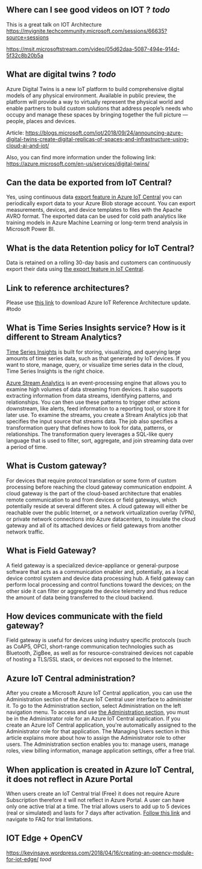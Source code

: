 ## Where can I see good videos on IOT ? *todo*

This is a great talk on IOT Architecture
https://myignite.techcommunity.microsoft.com/sessions/66635?source=sessions 

https://msit.microsoftstream.com/video/05d62daa-5087-494e-914d-5f32c8b20b5a 


## What are digital twins ? *todo*
Azure Digital Twins is a new IoT platform to build comprehensive digital models of any physical environment. Available in public preview, the platform will provide a way to virtually represent the physical world and enable partners to build custom solutions that address people’s needs who occupy and manage these spaces by bringing together the full picture — people, places and devices. 

Article: https://blogs.microsoft.com/iot/2018/09/24/announcing-azure-digital-twins-create-digital-replicas-of-spaces-and-infrastructure-using-cloud-ai-and-iot/ 

Also, you can find more information under the following link:  https://azure.microsoft.com/en-us/services/digital-twins/ 

## Can the data be exported from IoT Central?
Yes, using continuous data [export feature in Azure IoT Central](https://docs.microsoft.com/en-au/azure/iot-central/howto-export-data) you can periodically export data to your Azure Blob storage account. You can export measurements, devices, and device templates to files with the Apache AVRO format. The exported data can be used for cold path analytics like training models in Azure Machine Learning or long-term trend analysis in Microsoft Power BI.

## What is the data Retention policy for IoT Central?
Data is retained on a rolling 30-day basis and customers can continuously export their data using [the export feature in IoT Central](https://docs.microsoft.com/en-au/azure/iot-central/howto-export-data).

## Link to reference architectures? 
Please use [this link](https://azure.microsoft.com/en-au/blog/azure-iot-reference-architecture-update/
) to download Azure IoT Reference Architecture update. #todo 

## What is Time Series Insights service? How is it different to Stream Analytics?
[Time Series Insights](https://docs.microsoft.com/en-us/azure/time-series-insights/time-series-insights-overview) is built for storing, visualizing, and querying large amounts of time series data, such as that generated by IoT devices. If you want to store, manage, query, or visualize time series data in the cloud, Time Series Insights is the right choice.

[Azure Stream Analytics](https://docs.microsoft.com/en-au/azure/stream-analytics/stream-analytics-introduction) is an event-processing engine that allows you to examine high volumes of data streaming from devices. It also supports extracting information from data streams, identifying patterns, and relationships. You can then use these patterns to trigger other actions downstream, like alerts, feed information to a reporting tool, or store it for later use. To examine the streams, you create a Stream Analytics job that specifies the input source that streams data. The job also specifies a transformation query that defines how to look for data, patterns, or relationships. The transformation query leverages a SQL-like query language that is used to filter, sort, aggregate, and join streaming data over a period of time.

## What is Custom gateway?
For devices that require protocol translation or some form of custom processing before reaching the cloud gateway communication endpoint. A cloud gateway is the part of the cloud-based architecture that enables remote communication to and from devices or field gateways, which potentially reside at several different sites. A cloud gateway will either be reachable over the public Internet, or a network virtualization overlay (VPN), or private network connections into Azure datacenters, to insulate the cloud gateway and all of its attached devices or field gateways from another network traffic.

## What is Field Gateway?
A field gateway is a specialized device-appliance or general-purpose software that acts as a communication enabler and, potentially, as a local device control system and device data processing hub. A field gateway can perform local processing and control functions toward the devices; on the other side it can filter or aggregate the device telemetry and thus reduce the amount of data being transferred to the cloud backend.

## How devices communicate with the field gateway?
Field gateway is useful for devices using industry specific protocols (such as CoAP5, OPC), short-range communication technologies such as Bluetooth, ZigBee, as well as for resource-constrained devices not capable of hosting a TLS/SSL stack, or devices not exposed to the Internet. 

## Azure IoT Central administration?
After you create a Microsoft Azure IoT Central application, you can use the Administration section of the Azure IoT Central user interface to administer it. To go to the Administration section, select Administration on the left navigation menu. To access and use [the Administration section](https://docs.microsoft.com/en-us/azure/iot-central/howto-administer), you must be in the Administrator role for an Azure IoT Central application. If you create an Azure IoT Central application, you're automatically assigned to the Administrator role for that application. The Managing Users section in this article explains more about how to assign the Administrator role to other users. The Administration section enables you to: manage users, manage roles, view billing information, manage application settings, offer a free trial.

## When application is created in Azure IoT Central, it does not reflect in Azure Portal
When users create an IoT Central trial (Free) it does not require Azure Subscription therefore it will not reflect in Azure Portal. A user can have only one active trial at a time. The trial allows users to add up to 5 devices (real or simulated) and lasts for 7 days after activation. [Follow this link](https://azure.microsoft.com/en-us/pricing/details/iot-central/) and navigate to FAQ for trial limitations. 


## IOT Edge + OpenCV
https://kevinsaye.wordpress.com/2018/04/16/creating-an-opencv-module-for-iot-edge/ *tood*
